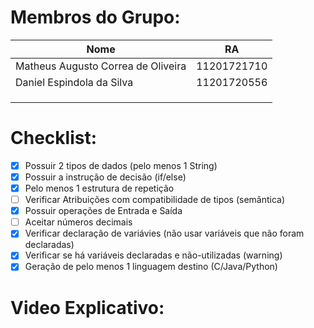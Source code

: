 # Membros do Grupo:

| Nome                               | RA          |
|------------------------------------|-------------|
| Matheus Augusto Correa de Oliveira | 11201721710 |
| Daniel Espindola da Silva          | 11201720556 |
|                                    |             |
|                                    |             |
|                                    |             |

# Checklist:

- [X] Possuir 2 tipos de dados (pelo menos 1 String)  
- [X] Possuir a instrução de decisão (if/else)  
- [X] Pelo menos 1 estrutura de repetição  
- [ ] Verificar Atribuições com compatibilidade de tipos (semântica)  
- [X] Possuir operações de Entrada e Saída  
- [ ] Aceitar números decimais  
- [X] Verificar declaração de variávies (não usar variáveis que não foram declaradas)  
- [X] Verificar se há variáveis declaradas e não-utilizadas (warning)  
- [X] Geração de pelo menos 1 linguagem destino (C/Java/Python)  

# Video Explicativo:
